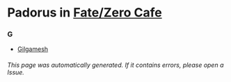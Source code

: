 # Padorus in [Fate/Zero Cafe](https://myanimelist.net/anime/19165/Fate_Zero_Cafe)

### G
* [Gilgamesh](https://github.com/shadow578/Project-Padoru/blob/master/table-of-contents/characters/Gilgamesh.md)

###### This page was automatically generated. If it contains errors, please open a Issue.
